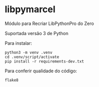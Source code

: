 # libpymarcel

Módulo para Recriar LibPythonPro do Zero

Suportada versão 3 de Python

Para instalar:

```console
python3 -m venv .venv
cd .venv/script/activate
pip install -r requirements-dev.txt
```

Para conferir qualidade do código:

```console
flake8
 ```
